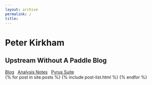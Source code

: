 ```yaml
---
layout: archive
permalink: /
title: 
---
```


<div class="page-lead" style="background-image:url(//pkirkham.github.io/images/background-platform-sunset-1600x800.jpg)">
  <div class="wrap page-lead-content">
	<h1>Peter Kirkham</h1>
	<h2>Upstream Without A Paddle Blog</h2>
	<a href="//pkirkham.github.io/blog/" class="btn-inverse">Blog</a> &nbsp; <a href="//pkirkham.github.io/analysis/" class="btn-inverse">Analysis Notes</a> &nbsp; <a href="//pkirkham.github.io/pyrus/" class="btn-inverse">Pyrus Suite</a>
  </div><!-- /.page-lead-content -->
</div><!-- /.page-lead -->

<div class="tiles">
{% for post in site.posts %}
	{% include post-list.html %}
{% endfor %}
</div><!-- /.tiles -->
